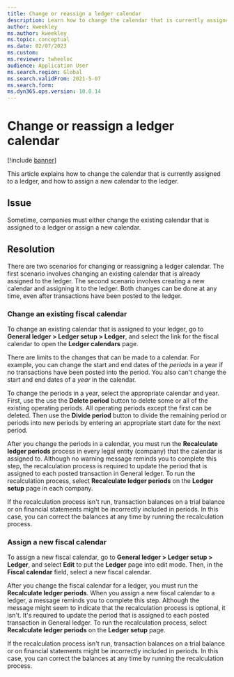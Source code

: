 ```yaml
---
title: Change or reassign a ledger calendar
description: Learn how to change the calendar that is currently assigned to a ledger, and how to assign a new calendar to the ledger.
author: kweekley
ms.author: kweekley
ms.topic: conceptual
ms.date: 02/07/2023
ms.custom:
ms.reviewer: twheeloc 
audience: Application User
ms.search.region: Global
ms.search.validFrom: 2021-5-07
ms.search.form:
ms.dyn365.ops.version: 10.0.14
---
```


# Change or reassign a ledger calendar

[!include [banner](../includes/banner.md)]

This article explains how to change the calendar that is currently assigned to a ledger, and how to assign a new calendar to the ledger.

## Issue

Sometime, companies must either change the existing calendar that is assigned to a ledger or assign a new calendar.

## Resolution

There are two scenarios for changing or reassigning a ledger calendar. The first scenario involves changing an existing calendar that is already assigned to the ledger. The second scenario involves creating a new calendar and assigning it to the ledger. Both changes can be done at any time, even after transactions have been posted to the ledger.

### Change an existing fiscal calendar

To change an existing calendar that is assigned to your ledger, go to **General ledger \> Ledger setup \> Ledger**, and select the link for the fiscal calendar to open the **Ledger calendars** page.

There are limits to the changes that can be made to a calendar. For example, you can change the start and end dates of the *periods* in a year if no transactions have been posted into the period. You also can't change the start and end dates of a *year* in the calendar.

To change the periods in a year, select the appropriate calendar and year. First, use the use the **Delete period** button to delete some or all of the existing operating periods. All operating periods except the first can be deleted. Then use the **Divide period** button to divide the remaining period or periods into new periods by entering an appropriate start date for the next period.

After you change the periods in a calendar, you must run the **Recalculate ledger periods** process in every legal entity (company) that the calendar is assigned to. Although no warning message reminds you to complete this step, the recalculation process is required to update the period that is assigned to each posted transaction in General ledger. To run the recalculation process, select **Recalculate ledger periods** on the **Ledger setup** page in each company.

If the recalculation process isn't run, transaction balances on a trial balance or on financial statements might be incorrectly included in periods. In this case, you can correct the balances at any time by running the recalculation process.

### Assign a new fiscal calendar

To assign a new fiscal calendar, go to **General ledger \> Ledger setup \> Ledger**, and select **Edit** to put the **Ledger** page into edit mode. Then, in the **Fiscal calendar** field, select a new fiscal calendar.

After you change the fiscal calendar for a ledger, you must run the **Recalculate ledger periods**. When you assign a new fiscal calendar to a ledger, a message reminds you to complete this step. Although the message might seem to indicate that the recalculation process is optional, it isn't. It's required to update the period that is assigned to each posted transaction in General ledger. To run the recalculation process, select **Recalculate ledger periods** on the **Ledger setup** page.

If the recalculation process isn't run, transaction balances on a trial balance or on financial statements might be incorrectly included in periods. In this case, you can correct the balances at any time by running the recalculation process.
